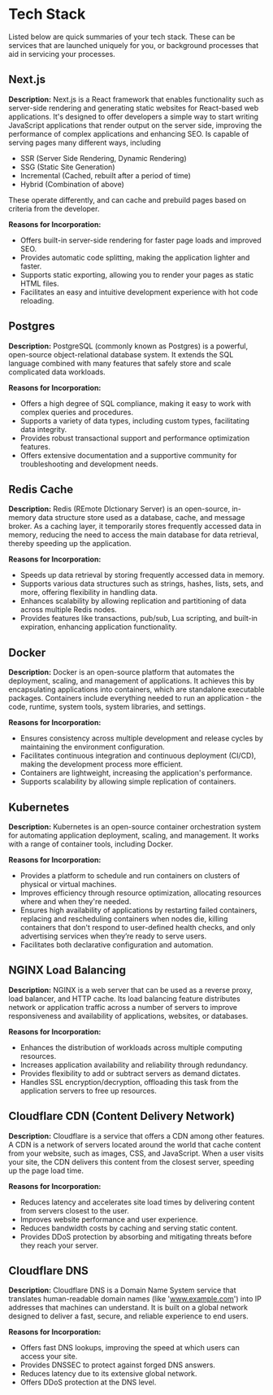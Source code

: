 # Tech Stack

Listed below are quick summaries of your tech stack. These can be services that are launched uniquely for you, or background processes that aid in servicing your processes.

## **Next.js**

**Description:** Next.js is a React framework that enables functionality such as server-side rendering and generating static websites for React-based web applications. It's designed to offer developers a simple way to start writing JavaScript applications that render output on the server side, improving the performance of complex applications and enhancing SEO. Is capable of serving pages many different ways, including

- SSR (Server Side Rendering, Dynamic Rendering)
- SSG (Static Site Generation)
- Incremental (Cached, rebuilt after a period of time)
- Hybrid (Combination of above)

These operate differently, and can cache and prebuild pages based on criteria from the developer.

**Reasons for Incorporation:**

- Offers built-in server-side rendering for faster page loads and improved SEO.
- Provides automatic code splitting, making the application lighter and faster.
- Supports static exporting, allowing you to render your pages as static HTML files.
- Facilitates an easy and intuitive development experience with hot code reloading.

## **Postgres**

**Description:** PostgreSQL (commonly known as Postgres) is a powerful, open-source object-relational database system. It extends the SQL language combined with many features that safely store and scale complicated data workloads.

**Reasons for Incorporation:**

- Offers a high degree of SQL compliance, making it easy to work with complex queries and procedures.
- Supports a variety of data types, including custom types, facilitating data integrity.
- Provides robust transactional support and performance optimization features.
- Offers extensive documentation and a supportive community for troubleshooting and development needs.

## **Redis Cache**

**Description:** Redis (REmote DIctionary Server) is an open-source, in-memory data structure store used as a database, cache, and message broker. As a caching layer, it temporarily stores frequently accessed data in memory, reducing the need to access the main database for data retrieval, thereby speeding up the application.

**Reasons for Incorporation:**

- Speeds up data retrieval by storing frequently accessed data in memory.
- Supports various data structures such as strings, hashes, lists, sets, and more, offering flexibility in handling data.
- Enhances scalability by allowing replication and partitioning of data across multiple Redis nodes.
- Provides features like transactions, pub/sub, Lua scripting, and built-in expiration, enhancing application functionality.


## **Docker**

**Description:** Docker is an open-source platform that automates the deployment, scaling, and management of applications. It achieves this by encapsulating applications into containers, which are standalone executable packages. Containers include everything needed to run an application - the code, runtime, system tools, system libraries, and settings.

**Reasons for Incorporation:**

- Ensures consistency across multiple development and release cycles by maintaining the environment configuration.
- Facilitates continuous integration and continuous deployment (CI/CD), making the development process more efficient.
- Containers are lightweight, increasing the application's performance.
- Supports scalability by allowing simple replication of containers.

## **Kubernetes**

**Description:** Kubernetes is an open-source container orchestration system for automating application deployment, scaling, and management. It works with a range of container tools, including Docker.

**Reasons for Incorporation:**

- Provides a platform to schedule and run containers on clusters of physical or virtual machines.
- Improves efficiency through resource optimization, allocating resources where and when they're needed.
- Ensures high availability of applications by restarting failed containers, replacing and rescheduling containers when nodes die, killing containers that don't respond to user-defined health checks, and only advertising services when they’re ready to serve users.
- Facilitates both declarative configuration and automation.

## **NGINX Load Balancing**

**Description:** NGINX is a web server that can be used as a reverse proxy, load balancer, and HTTP cache. Its load balancing feature distributes network or application traffic across a number of servers to improve responsiveness and availability of applications, websites, or databases.

**Reasons for Incorporation:**

- Enhances the distribution of workloads across multiple computing resources.
- Increases application availability and reliability through redundancy.
- Provides flexibility to add or subtract servers as demand dictates.
- Handles SSL encryption/decryption, offloading this task from the application servers to free up resources.

## **Cloudflare CDN (Content Delivery Network)**

**Description:** Cloudflare is a service that offers a CDN among other features. A CDN is a network of servers located around the world that cache content from your website, such as images, CSS, and JavaScript. When a user visits your site, the CDN delivers this content from the closest server, speeding up the page load time.

**Reasons for Incorporation:**

- Reduces latency and accelerates site load times by delivering content from servers closest to the user.
- Improves website performance and user experience.
- Reduces bandwidth costs by caching and serving static content.
- Provides DDoS protection by absorbing and mitigating threats before they reach your server.

## **Cloudflare DNS**

**Description:** Cloudflare DNS is a Domain Name System service that translates human-readable domain names (like 'www.example.com') into IP addresses that machines can understand. It is built on a global network designed to deliver a fast, secure, and reliable experience to end users.

**Reasons for Incorporation:**

- Offers fast DNS lookups, improving the speed at which users can access your site.
- Provides DNSSEC to protect against forged DNS answers.
- Reduces latency due to its extensive global network.
- Offers DDoS protection at the DNS level.